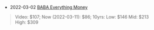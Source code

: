 
- 2022-03-02 [BABA Everything Money](https://www.youtube.com/watch?v=sCmwz7pO5-w&ab_channel=EverythingMoney)
> Video: $107; Now (2022-03-11): $86; 10yrs: Low: $146 Mid: $213 High: $309


